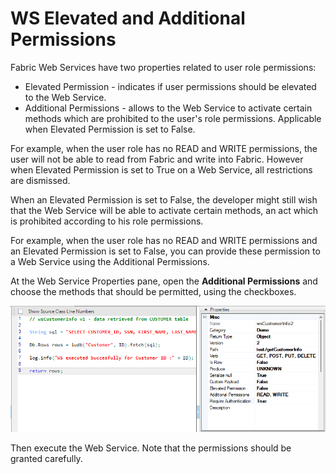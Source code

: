 # WS Elevated and Additional Permissions

Fabric Web Services have two properties related to user role permissions:

* Elevated Permission - indicates if user permissions should be elevated to the Web Service.
* Additional Permissions - allows to the Web Service to activate certain methods which are prohibited to the user's role permissions. Applicable when Elevated Permission is set to False.

For example, when the user role has no READ and WRITE permissions, the user will not be able to read from Fabric and write into Fabric. However when Elevated  Permission is set to True on a Web Service, all restrictions are dismissed. 

When an Elevated Permission is set to False, the developer might still wish that the Web Service will be able to activate certain methods, an act which is prohibited according to his role permissions. 

For example, when the user role has no READ and WRITE permissions and an Elevated Permission is set to False, you can provide these permission to a Web Service using the Additional Permissions.

At the Web Service Properties pane, open the **Additional Permissions** and choose the methods that should be permitted, using the checkboxes.

<img src="images/swagger_0.PNG"  />

Then execute the Web Service. Note that the permissions should be granted carefully.